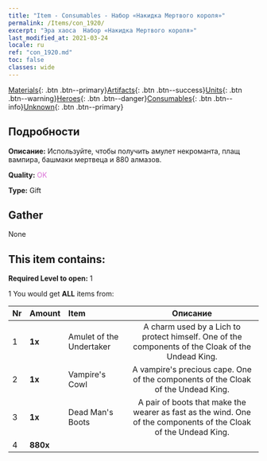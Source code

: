 ```yaml
---
title: "Item - Consumables - Набор «Накидка Мертвого короля»"
permalink: /Items/con_1920/
excerpt: "Эра хаоса  Набор «Накидка Мертвого короля»"
last_modified_at: 2021-03-24
locale: ru
ref: "con_1920.md"
toc: false
classes: wide
---
```

 [Materials](/ru/Items/){: .btn .btn--primary}[Artifacts](/ru/Items/Artifacts/){: .btn .btn--success}[Units](/ru/Items/Units/){: .btn .btn--warning}[Heroes](/ru/Items/Heroes/){: .btn .btn--danger}[Consumables](/ru/Items/Consumables/){: .btn .btn--info}[Unknown](/ru/Items/Unknown/){: .btn .btn--primary}

## Подробности
 **Описание:** Используйте, чтобы получить амулет некроманта, плащ вампира, башмаки мертвеца и 880 алмазов.

 **Quality:** <span style="color: #DA70D6">OK</span>

 **Type:** Gift

## Gather

  None

## This item contains:

 **Required Level to open:** 1

 1 You would get **ALL** items  from:

  | Nr | Amount |     Item    | Описание |
  |:---|:-------|:------------|:-----------:|
  | 1 |  **1x** | Amulet of the Undertaker | A charm used by a Lich to protect himself. One of the components of the Cloak of the Undead King.  | 
  | 2 |  **1x** | Vampire's Cowl | A vampire's precious cape. One of the components of the Cloak of the Undead King.  | 
  | 3 |  **1x** | Dead Man's Boots | A pair of boots that make the wearer as fast as the wind. One of the components of the Cloak of the Undead King.  | 
  | 4 |  **880x** | <i class="fas fa-gem"/> |  | 
